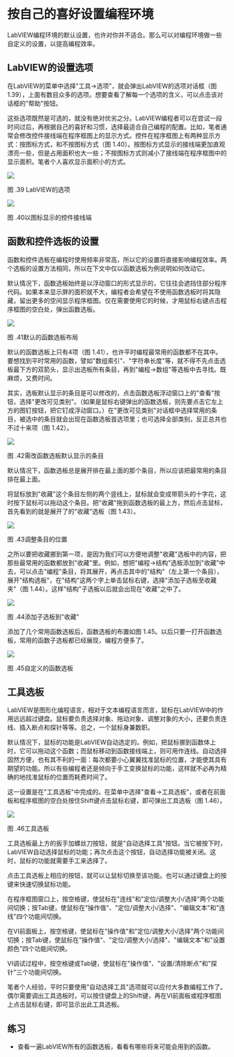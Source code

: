 # 按自己的喜好设置编程环境

LabVIEW编程环境的默认设置，也许对你并不适合。那么可以对编程环境做一些自定义的设置，以提高编程效率。

## LabVIEW的设置选项

在LabVIEW的菜单中选择"工具-\>选项"，就会弹出LabVIEW的选项对话框（图
1.39），上面有数目众多的选项。想要查看了解每一个选项的含义，可以点击该对话框的"帮助"按钮。

这些选项既然是可选的，就没有绝对优劣之分。LabVIEW编程者可以在尝试一段时间过后，再根据自己的喜好和习惯，选择最适合自己编程的配置。比如，笔者通常会修改控件接线端在程序框图上的显示方式。控件在程序框图上有两种显示方式：按图标方式，和不按图标方式（图 1.40）。按图标方式显示的接线端更加直观漂亮一些，但是占用面积也大一些；不按图标方式则减小了接线端在程序框图中的显示面积。笔者个人喜欢显示面积小的方式。

![](images/image54.png)

图 .39 LabVIEW的选项

![](images/image55.png)

图 .40以图标显示的控件接线端

## 函数和控件选板的设置

函数和控件选板在编程时使用频率非常高，所以它的设置将直接影响编程效率。两个选板的设置方法相同，所以在下文中仅以函数选板为例说明如何改动它。

默认情况下，函数选板始终是以浮动窗口的形式显示的，它往往会遮挡住部分程序代码。如果本来显示屏的面积就不大，编程者会希望在不使用函数选板时将其隐藏，留出更多的空间显示程序框图。仅在需要使用它的时候，才用鼠标右键点击程序框图的空白处，弹出函数选板。

![](images/image56.png)

图 .41默认的函数选板布局

默认的函数选板上只有4项（图
1.41），也许平时编程最常用的函数都不在其中。要想找到平时常用的函数，譬如"数组索引"、"字符串长度"等，就不得不先点击选板最下方的双箭头，显示出选板所有条目，再到"编程-\>数组"等选板中去寻找。既麻烦，又费时间。

其实，选板默认显示的条目是可以修改的，点击函数选板浮动窗口上的"查看"按钮，选择"更改可见类别"。（如果是鼠标右键弹出的函数选板，则先要点击它左上方的图钉按钮，把它钉成浮动窗口。）在"更改可见类别"对话框中选择常用的条目，被选中的条目就会出现在函数选板首选项里；也可选择全部类别，反正总共也不过十来项（图
1.42）。

![](images/image57.png)

图 .42需改函数选板默认显示的条目

默认情况下，函数选板总是展开排在最上面的那个条目，所以应该把最常用的条目排在最上面。

将鼠标放到"收藏"这个条目左侧的两个竖线上，鼠标就会变成带箭头的十字花，这时按下鼠标可以拖动这个条目。把"收藏"拖到函数选板的最上方，然后点击鼠标，首先看到的就是展开了的"收藏"选板（图
1.43）。

![](images/image58.png)

图 .43调整条目的位置

之所以要把收藏挪到第一项，是因为我们可以方便地调整"收藏"选板中的内容，把那些最常用的函数都放到"收藏"里。例如，想把"编程-\>结构"选板添加到"收藏"中去，可以点击"编程"条目，将其展开，再点击其中的"结构"（左上第一个条目），展开"结构选板"，在"结构"这两个字上单击鼠标右键，选择"添加子选板至收藏夹"（图
1.44）。这样"结构"子选板以后就会出现在"收藏"之中了。

![](images/image59.png)

图 .44添加子选板到"收藏"

添加了几个常用函数选板后，函数选板的布置如图
1.45。以后只要一打开函数选板，常用的函数子选板都已经展现，编程方便多了。

![](images/image60.png)

图 .45自定义的函数选板

## 工具选板

LabVIEW是图形化编程语言，相对于文本编程语言而言，鼠标在LabVIEW中的作用远远超过键盘。鼠标要负责选择对象、拖动对象、调整对象的大小，还要负责连线、插入断点和探针等等。总之，一个鼠标身兼数职。

默认情况下，鼠标的功能是LabVIEW自动选定的。例如，把鼠标挪到函数体上时，它可以拖动这个函数；而鼠标移动到函数接线端上，则可用作连线。自动选择固然方便，也有其不利的一面：每次都要小心翼翼找准鼠标的位置，才能使其具有期望的功能。所以有些编程者还是倾向于手工变换鼠标的功能，这样就不必再为精确的地找准鼠标的位置而耗费时间了。

这一设置是在"工具选板"中完成的。在菜单中选择"查看-\>工具选板"，或者在前面板和程序框图的空白处按住Shift键点击鼠标右键，即可弹出工具选板（图
1.46）。

![](images/image61.png)

图 .46工具选板

工具选板最上方的扳手加螺丝刀按钮，就是"自动选择工具"按钮。当它被按下时，LabVIEW自动选择鼠标的功能；再次点击这个按钮，自动选择功能被关闭。这时，鼠标的功能就需要手工来选择了。

点击工具选板上相应的按钮，就可以让鼠标切换至该功能。也可以通过键盘上的按键来快速切换鼠标功能。

在程序框图窗口上，按空格键，使鼠标在"连线"和"定位/调整大小/选择"两个功能间切换；按Tab键，使鼠标在"操作值"、"定位/调整大小/选择"、"编辑文本"和"连线"四个功能间切换。

在VI前面板上，按空格键，使鼠标在"操作值"和"定位/调整大小/选择"两个功能间切换；按Tab键，使鼠标在"操作值"、"定位/调整大小/选择"、"编辑文本"和"设置颜色"四个功能间切换。

VI调试过程中，按空格键或Tab键，使鼠标在"操作值"、"设置/清除断点"和"探针"三个功能间切换。

笔者个人经验，平时只要使用"自动选择工具"选项就可以应付大多数编程工作了。偶尔需要调出工具选板时，可以按住键盘上的Shift键，再在VI前面板或程序框图上点击鼠标右键，即可显示出此工具选板。

## 练习

* 查看一遍LabVIEW所有的函数选板，看看有哪些将来可能会用到的函数。
